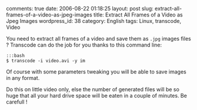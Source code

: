 comments: true
date: 2006-08-22 01:18:25
layout: post
slug: extract-all-frames-of-a-video-as-jpeg-images
title: Extract All Frames of a Video as Jpeg Images
wordpress_id: 38
category: English
tags: Linux, transcode, Video

You need to extract all frames of a video and save them as `.jpg` images files ? Transcode can do the job for you thanks to this command line:

    :::bash
    $ transcode -i video.avi -y im

Of course with some parameters tweaking you will be able to save images in any format.

Do this on little video only, else the number of generated files will be so huge that all your hard drive space will be eaten in a couple of minutes. Be carefull !
